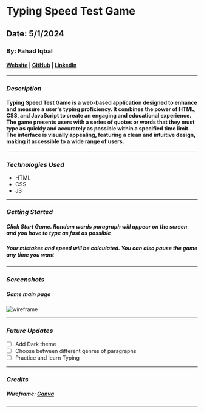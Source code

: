 # Typing Speed Test Game

## Date: 5/1/2024

### By: Fahad Iqbal

#### [Website](https://fahadiqbal.me/) | [GitHub](https://github.com/FahadIqbal1122) | [LinkedIn](https://www.linkedin.com/in/fahadiqbalmohammad/)

---

### **_Description_**

#### Typing Speed Test Game is a web-based application designed to enhance and measure a user's typing proficiency. It combines the power of HTML, CSS, and JavaScript to create an engaging and educational experience. The game presents users with a series of quotes or words that they must type as quickly and accurately as possible within a specified time limit. The interface is visually appealing, featuring a clean and intuitive design, making it accessible to a wide range of users.

---

### **_Technologies Used_**

- HTML
- CSS
- JS

---

### **_Getting Started_**

##### Click Start Game. Random words paragraph will appear on the screen and you have to type as fast as possible

##### Your mistakes and speed will be calculated. You can also pause the game any time you want

<!-- ##### The project was deployed and can be viewed [here](URL). -->

---

### **_Screenshots_**

##### Game main page

![wireframe](https://i.imghippo.com/files/eMvBn1714561072.png)

---

### **_Future Updates_**

- [ ] Add Dark theme
- [ ] Choose between different genres of paragraphs
- [ ] Practice and learn Typing

---

### **_Credits_**

##### Wireframe: [Canva](http://www.canva.com)

---

